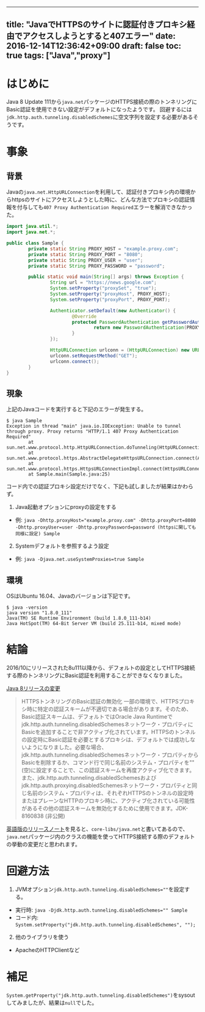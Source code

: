 
---
title: "JavaでHTTPSのサイトに認証付きプロキシ経由でアクセスしようとすると407エラー"
date: 2016-12-14T12:36:42+09:00
draft: false
toc: true
tags: ["Java","proxy"]
---

# はじめに

Java 8 Update 111から`java.net`パッケージのHTTPS接続の際のトンネリングにBasic認証を使用できない設定がデフォルトになったようです。
回避するには`jdk.http.auth.tunneling.disabledSchemes`に空文字列を設定する必要があるそうです。

# 事象

## 背景
Javaの`java.net.HttpURLConnection`を利用して、認証付きプロキシ内の環境からhttpsのサイトにアクセスしようとした時に、どんな方法でプロキシの認証情報を付与しても`407 Proxy Authentication Required`エラーを解消できなかった。

```java:Sample.java
import java.util.*;
import java.net.*;

public class Sample {
        private static String PROXY_HOST = "example.proxy.com";
        private static String PROXY_PORT = "8080";
        private static String PROXY_USER = "user";
        private static String PROXY_PASSWORD = "password";

        public static void main(String[] args) throws Exception {
                String url = "https://news.google.com";
                System.setProperty("proxySet", "true");
                System.setProperty("proxyHost", PROXY_HOST);
                System.setProperty("proxyPort", PROXY_PORT);

                Authenticator.setDefault(new Authenticator() {
                        @Override
                        protected PasswordAuthentication getPasswordAuthentication() {
                                return new PasswordAuthentication(PROXY_USER, PROXY_PASSWORD.toCharArray());
                        }
                });

                HttpURLConnection urlconn = (HttpURLConnection) new URL(url).openConnection();
                urlconn.setRequestMethod("GET");
                urlconn.connect();
        }
}
```

## 現象

上記のJavaコードを実行すると下記のエラーが発生する。

```text
$ java Sample
Exception in thread "main" java.io.IOException: Unable to tunnel through proxy. Proxy returns "HTTP/1.1 407 Proxy Authentication Required"
        at sun.net.www.protocol.http.HttpURLConnection.doTunneling(HttpURLConnection.java:2124)
        at sun.net.www.protocol.https.AbstractDelegateHttpsURLConnection.connect(AbstractDelegateHttpsURLConnection.java:183)
        at sun.net.www.protocol.https.HttpsURLConnectionImpl.connect(HttpsURLConnectionImpl.java:153)
        at Sample.main(Sample.java:25)
```

コード内での認証プロキシ設定だけでなく、下記も試しましたが結果はかわらず。

1. Java起動オプションにproxyの設定をする
  * 例: `java -Dhttp.proxyHost="example.proxy.com" -Dhttp.proxyPort=8080 -Dhttp.proxyUser=user -Dhttp.proxyPassword=password (httpsに関しても同様に設定) Sample`
2. Systemデフォルトを参照するよう設定
  * 例: `java -Djava.net.useSystemProxies=true Sample`

## 環境

OSはUbuntu 16.04、Javaのバージョンは下記です。

```
$ java -version
java version "1.8.0_111"
Java(TM) SE Runtime Environment (build 1.8.0_111-b14)
Java HotSpot(TM) 64-Bit Server VM (build 25.111-b14, mixed mode)
```

# 結論

2016/10にリリースされた8u111以降から、デフォルトの設定としてHTTPS接続する際のトンネリングにBasic認証を利用することができなくなりました。

[Java 8リリースの変更](https://www.java.com/ja/download/faq/release_changes.xml)

> HTTPSトンネリングのBasic認証の無効化
> 一部の環境で、HTTPSプロキシ時に特定の認証スキームが不適切である場合があります。そのため、Basic認証スキームは、デフォルトではOracle Java Runtimeでjdk.http.auth.tunneling.disabledSchemesネットワーク・プロパティにBasicを追加することで非アクティブ化されています。HTTPSのトンネルの設定時にBasic認証を必要とするプロキシは、デフォルトでは成功しないようになりました。必要な場合、jdk.http.auth.tunneling.disabledSchemesネットワーク・プロパティからBasicを削除するか、コマンド行で同じ名前のシステム・プロパティを"" (空)に設定することで、この認証スキームを再度アクティブ化できます。また、jdk.http.auth.tunneling.disabledSchemesおよびjdk.http.auth.proxying.disabledSchemesネットワーク・プロパティと同じ名前のシステム・プロパティは、それぞれHTTPSのトンネルの設定時またはプレーンなHTTPのプロキシ時に、アクティブ化されている可能性があるその他の認証スキームを無効化するために使用できます。JDK-8160838 (非公開)

[英語版のリリースノート](http://www.oracle.com/technetwork/java/javase/8u111-relnotes-3124969.html)を見ると、`core-libs/java.net`と書いてあるので、`java.net`パッケージ内のクラスの機能を使ってHTTPS接続する際のデフォルトの挙動の変更だと思われます。


# 回避方法

1. JVMオプション`jdk.http.auth.tunneling.disabledSchemes=""`を設定する。
  * 実行時: `java -Djdk.http.auth.tunneling.disabledSchemes="" Sample`
  * コード内: `System.setProperty("jdk.http.auth.tunneling.disabledSchemes", "");`
2. 他のライブラリを使う
  * ApacheのHTTPClientなど

# 補足

`System.getProperty("jdk.http.auth.tunneling.disabledSchemes")`をsysoutしてみましたが、結果は`null`でした。

